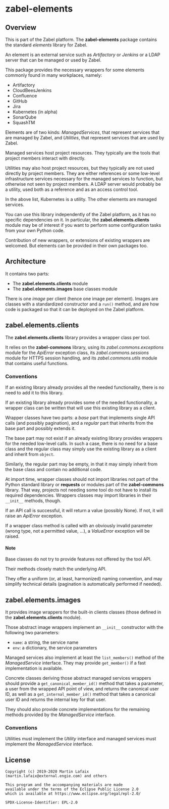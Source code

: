 # zabel-elements

## Overview

This is part of the Zabel platform.  The **zabel-elements** package
contains the standard _elements_ library for Zabel.

An element is an external service such as _Artifactory_ or _Jenkins_ or a
LDAP server that can be managed or used by Zabel.

This package provides the necessary wrappers for some elements commonly
found in many workplaces, namely:

- Artifactory
- CloudBeesJenkins
- Confluence
- GitHub
- Jira
- Kubernetes (in alpha)
- SonarQube
- SquashTM

Elements are of two kinds: _ManagedServices_, that represent services that are
managed by Zabel, and _Utilities_, that represent services that are used by Zabel.

Managed services host project resources.  They typically are the tools that project
members interact with directly.

Utilities may also host project resources, but they typically are not used directly
by project members.  They are either references or some low-level infrastructure
services necessary for the managed services to function, but otherwise not seen by
project members.  A LDAP server would probably be a utility, used both as a reference
and as an access control tool.

In the above list, Kubernetes is a utility.  The other elements are managed services.

You can use this library independently of the Zabel platform, as it has no
specific dependencies on it.  In particular, the **zabel.elements.clients**
module may be of interest if you want to perform some configuration tasks
from your own Python code.

Contribution of new wrappers, or extensions of existing wrappers are welcomed.
But elements can be provided in their own packages too.

## Architecture

It contains two parts:

- The **zabel.elements.clients** module
- The **zabel.elements.images** base classes module

There is one _image_ per client (hence one image per element).  Images are
classes with a standardized constructor and a `run()` method, and are how
code is packaged so that it can be deployed on the Zabel platform.

## zabel.elements.clients

The **zabel.elements.clients** library provides a wrapper class per
tool.

It relies on the **zabel-commons** library, using its
_zabel.commons.exceptions_ module for the _ApiError_ exception class,
its _zabel.commons.sessions_ module for HTTPS session handling,
and its _zabel.commons.utils_ module that contains useful functions.

### Conventions

If an existing library already provides all the needed functionality,
there is no need to add it to this library.

If an existing library already provides some of the needed
functionality, a wrapper class can be written that will use this
existing library as a client.

Wrapper classes have two parts: a _base_ part that implements single
API calls (and possibly pagination), and a _regular_ part that
inherits from the base part and possibly extends it.

The base part may not exist if an already existing library
provides wrappers for the needed low-level calls.  In such a
case, there is no need for a base class and the regular class may simply
use the existing library as a client and inherit from `object`.

Similarly, the regular part may be empty, in that it may simply inherit
from the base class and contain no additional code.

At import time, wrapper classes should not import libraries not part of
the Python standard library or **requests** or modules part of the
**zabel-commons** library.  That way, projects not needing some tool do
not have to install its required dependencies.  Wrappers classes may
import libraries in their `__init__` methods, though.

If an API call is successful, it will return a value (possibly None).
If not, it will raise an _ApiError_ exception.

If a wrapper class method is called with an obviously invalid parameter
(wrong type, not a permitted value, ...), a _ValueError_ exception will
be raised.

#### Note

Base classes do not try to provide features not offered by the tool API.

Their methods closely match the underlying API.

They offer a uniform (or, at least, harmonized) naming convention,
and may simplify technical details (pagination is automatically
performed if needed).

## zabel.elements.images

It provides image wrappers for the built-in clients classes
(those defined in the **zabel.elements.clients** module).

Those abstract image wrappers implement an `__init__` constructor with
the following two parameters:

- `name`: a string, the service name
- `env`: a dictionary, the service parameters

Managed services also implement at least the `list_members()` method of
the _ManagedService_ interface.  They may provide `get_member()` if a
fast implementation is available.

Concrete classes deriving those abstract managed services wrappers
should provide a `get_canonical_member_id()` method that takes a
parameter, a user from the wrapped API point of view, and returns the
canonical user ID, as well as a `get_internal_member_id()` method that
takes a canonical user ID and returns the internal key for that user.

They should also provide concrete implementations for the remaining
methods provided by the _ManagedService_ interface.

### Conventions

Utilities must implement the _Utility_ interface and managed services
must implement the _ManagedService_ interface.

## License

```text
Copyright (c) 2019-2020 Martin Lafaix (martin.lafaix@external.engie.com) and others

This program and the accompanying materials are made
available under the terms of the Eclipse Public License 2.0
which is available at https://www.eclipse.org/legal/epl-2.0/

SPDX-License-Identifier: EPL-2.0
```
